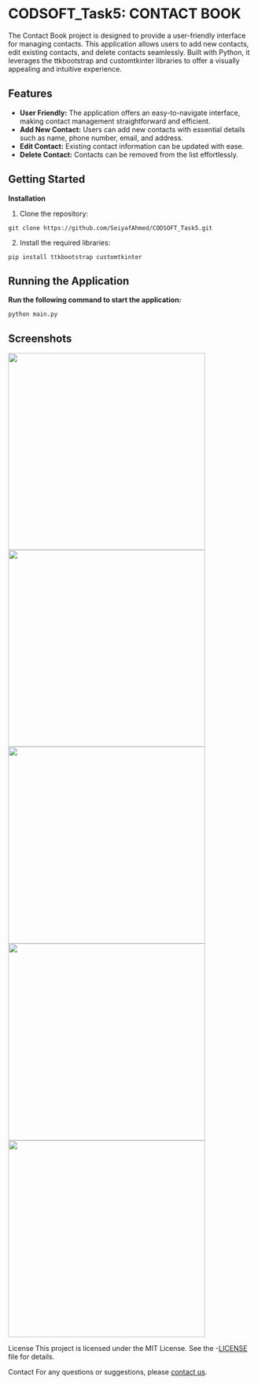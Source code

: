 # CODSOFT_Task5: CONTACT BOOK
The Contact Book project is designed to provide a user-friendly interface for managing contacts. This application allows users to add new contacts, edit existing contacts, and delete contacts seamlessly. Built with Python, it leverages the ttkbootstrap and customtkinter libraries to offer a visually appealing and intuitive experience.

## Features
- **User Friendly:** The application offers an easy-to-navigate interface, making contact management straightforward and efficient.
- **Add New Contact:** Users can add new contacts with essential details such as name, phone number, email, and address.
- **Edit Contact:** Existing contact information can be updated with ease.
- **Delete Contact:** Contacts can be removed from the list effortlessly.
    
## Getting Started

**Installation**

1. Clone the repository:
```
git clone https://github.com/SeiyafAhmed/CODSOFT_Task5.git
```

2. Install the required libraries:
```
pip install ttkbootstrap customtkinter
```

## Running the Application
**Run the following command to start the application:**
```
python main.py
```


## Screenshots

<img src="https://github.com/user-attachments/assets/63a6af18-0a6e-484e-a235-edcfced8aa89" width=400px>
<img src="https://github.com/user-attachments/assets/56a2e93a-e57e-4439-80a0-b52ae61900d2" width=400px>
<img src="https://github.com/user-attachments/assets/b7a19140-7d0e-46e2-b37f-cd93ad29b6f3" width=400px>
<img src="https://github.com/user-attachments/assets/117f4521-58ec-44ee-9260-9590a6b1f9b4" width=400px>
<img src="https://github.com/user-attachments/assets/e9fd0401-287c-459a-819f-b03ea8ffc98c" width=400px>









License
This project is licensed under the MIT License. See the -[LICENSE](https://github.com/SeiyafAhmed/CODSOFT_Task5/blob/main/LICENSE) file for details. 

Contact
For any questions or suggestions, please [contact us](mailto:seiyafahmed.ofc@gmail.com).
